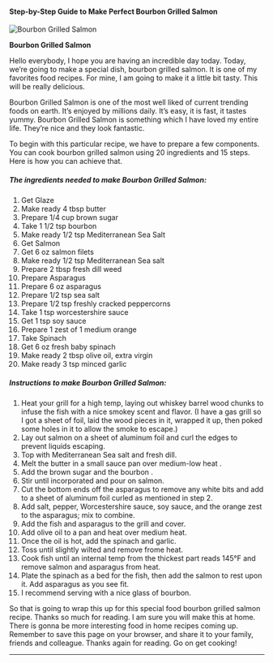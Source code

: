             

#### Step-by-Step Guide to Make Perfect Bourbon Grilled Salmon

![Bourbon Grilled Salmon](https://img-global.cpcdn.com/recipes/6267781317132288/751x532cq70/bourbon-grilled-salmon-recipe-main-photo.jpg)

**Bourbon Grilled Salmon**

Hello everybody, I hope you are having an incredible day today. Today, we’re going to make a special dish, bourbon grilled salmon. It is one of my favorites food recipes. For mine, I am going to make it a little bit tasty. This will be really delicious.

Bourbon Grilled Salmon is one of the most well liked of current trending foods on earth. It’s enjoyed by millions daily. It’s easy, it is fast, it tastes yummy. Bourbon Grilled Salmon is something which I have loved my entire life. They’re nice and they look fantastic.

To begin with this particular recipe, we have to prepare a few components. You can cook bourbon grilled salmon using 20 ingredients and 15 steps. Here is how you can achieve that.

##### The ingredients needed to make Bourbon Grilled Salmon:

1.  Get Glaze
2.  Make ready 4 tbsp butter
3.  Prepare 1/4 cup brown sugar
4.  Take 1 1/2 tsp bourbon
5.  Make ready 1/2 tsp Mediterranean Sea Salt
6.  Get Salmon
7.  Get 6 oz salmon filets
8.  Make ready 1/2 tsp Mediterranean Sea salt
9.  Prepare 2 tbsp fresh dill weed
10.  Prepare Asparagus
11.  Prepare 6 oz asparagus
12.  Prepare 1/2 tsp sea salt
13.  Prepare 1/2 tsp freshly cracked peppercorns
14.  Take 1 tsp worcestershire sauce
15.  Get 1 tsp soy sauce
16.  Prepare 1 zest of 1 medium orange
17.  Take Spinach
18.  Get 6 oz fresh baby spinach
19.  Make ready 2 tbsp olive oil, extra virgin
20.  Make ready 3 tsp minced garlic

##### Instructions to make Bourbon Grilled Salmon:

1.  Heat your grill for a high temp, laying out whiskey barrel wood chunks to infuse the fish with a nice smokey scent and flavor. (I have a gas grill so I got a sheet of foil, laid the wood pieces in it, wrapped it up, then poked some holes in it to allow the smoke to escape.)
2.  Lay out salmon on a sheet of aluminum foil and curl the edges to prevent liquids escaping.
3.  Top with Mediterranean Sea salt and fresh dill.
4.  Melt the butter in a small sauce pan over medium-low heat .
5.  Add the brown sugar and the bourbon .
6.  Stir until incorporated and pour on salmon.
7.  Cut the bottom ends off the asparagus to remove any white bits and add to a sheet of aluminum foil curled as mentioned in step 2.
8.  Add salt, pepper, Worcestershire sauce, soy sauce, and the orange zest to the asparagus; mix to combine.
9.  Add the fish and asparagus to the grill and cover.
10.  Add olive oil to a pan and heat over medium heat.
11.  Once the oil is hot, add the spinach and garlic.
12.  Toss until slightly wilted and remove frome heat.
13.  Cook fish until an internal temp from the thickest part reads 145°F and remove salmon and asparagus from heat.
14.  Plate the spinach as a bed for the fish, then add the salmon to rest upon it. Add asparagus as you see fit.
15.  I recommend serving with a nice glass of bourbon.

So that is going to wrap this up for this special food bourbon grilled salmon recipe. Thanks so much for reading. I am sure you will make this at home. There is gonna be more interesting food in home recipes coming up. Remember to save this page on your browser, and share it to your family, friends and colleague. Thanks again for reading. Go on get cooking!

* * *
